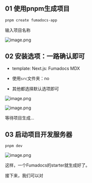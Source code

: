 ## 01 使用pnpm生成项目

```Bash
pnpm create fumadocs-app
```

输入项目名称

![image.png](https://cdn.jsdelivr.net/gh/Neonity2020/geekeditor2.0/images/2025-6-10/1749550985695-image.png)

## 02 安装选项：一路确认即可

- template: Next.js: Fumadocs MDX

- 使用`src`文件夹：no

- 其他都选择默认选项即可

![image.png](https://cdn.jsdelivr.net/gh/Neonity2020/geekeditor2.0/images/2025-6-10/1749551126308-image.png)

![image.png](https://cdn.jsdelivr.net/gh/Neonity2020/geekeditor2.0/images/2025-6-10/1749551144270-image.png)

等待项目生成…

## 03 启动项目开发服务器

```Bash
pnpm dev
```

![image.png](https://cdn.jsdelivr.net/gh/Neonity2020/geekeditor2.0/images/2025-6-10/1749551207677-image.png)

这样，一个Fumadocs的starter就生成好了。

接下来，我们可以对
